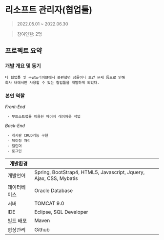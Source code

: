 # 리소프트 관리자(협업툴)
>2022.05.01 ~ 2022.06.30

>참여인원: 2명

## 프로젝트 요약

### 개발 개요 및 동기
```
타 협업툴 및 구글드라이브에서 불편했던 점들이나 보안 문제 등으로 인해 
회사 내에서만 사용할 수 있는 협업툴을 개발하게 되었다.
```
### 본인 역할
*Front-End*
```
 - 부트스트랩을 이용한 페이지 레이아웃 작업
```
*Back-End*
```
 - 게시판 CRUD기능 구현
 - 페이징 처리
 - 캘린더
 - 로그인
```

|개발환경||
|---|---|
|개발언어|Spring, BootStrap4, HTML5, Javascript, Jquery, Ajax, CSS, Mybatis|
|데이터베이스|Oracle Database|
|서버|TOMCAT 9.0|
|IDE|Eclipse, SQL Developer|
|빌드 배포|Maven|
|형상관리|Github|






